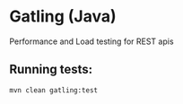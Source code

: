 # Gatling (Java)
Performance and Load testing for REST apis

## Running tests:
``mvn clean gatling:test``
